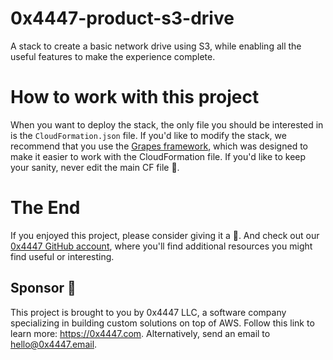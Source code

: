 # 0x4447-product-s3-drive

A stack to create a basic network drive using S3, while enabling all the useful features to make the experience complete.

# How to work with this project

When you want to deploy the stack, the only file you should be interested in is the `CloudFormation.json` file. If you'd like to modify the stack, we recommend that you use the [Grapes framework](https://github.com/0x4447/0x4447-cli-node-grapes), which was designed to make it easier to work with the CloudFormation file. If you'd like to keep your sanity, never edit the main CF file 🤪.

# The End

If you enjoyed this project, please consider giving it a 🌟. And check out our [0x4447 GitHub account](https://github.com/0x4447), where you'll find additional resources you might find useful or interesting.

## Sponsor 🎊

This project is brought to you by 0x4447 LLC, a software company specializing in building custom solutions on top of AWS. Follow this link to learn more: https://0x4447.com. Alternatively, send an email to [hello@0x4447.email](mailto:hello@0x4447.email?Subject=Hello%20From%20Repo&Body=Hi%2C%0A%0AMy%20name%20is%20NAME%2C%20and%20I%27d%20like%20to%20get%20in%20touch%20with%20someone%20at%200x4447.%0A%0AI%27d%20like%20to%20discuss%20the%20following%20topics%3A%0A%0A-%20LIST_OF_TOPICS_TO_DISCUSS%0A%0ASome%20useful%20information%3A%0A%0A-%20My%20full%20name%20is%3A%20FIRST_NAME%20LAST_NAME%0A-%20My%20time%20zone%20is%3A%20TIME_ZONE%0A-%20My%20working%20hours%20are%20from%3A%20TIME%20till%20TIME%0A-%20My%20company%20name%20is%3A%20COMPANY%20NAME%0A-%20My%20company%20website%20is%3A%20https%3A%2F%2F%0A%0ABest%20regards.).
